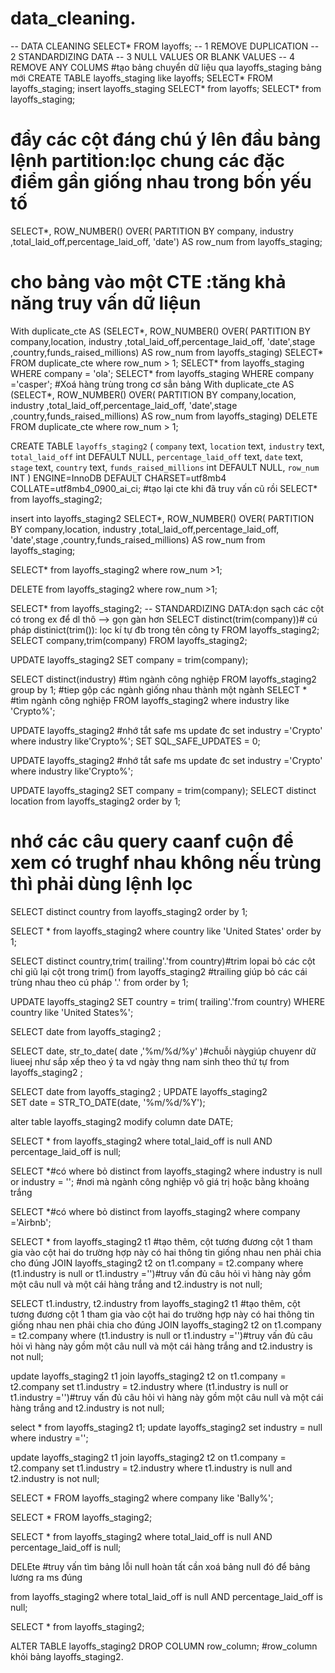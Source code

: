 # data_cleaning.
-- DATA CLEANING
SELECT*
FROM layoffs;
-- 1 REMOVE DUPLICATION
-- 2 STANDARDIZING DATA
-- 3 NULL VALUES OR BLANK VALUES
-- 4 REMOVE ANY COLUMS
#tạo bảng chuyển dữ liệu qua layoffs_staging bảng mới
CREATE TABLE layoffs_staging
like layoffs;
SELECT*
FROM layoffs_staging;
insert layoffs_staging
SELECT*
from layoffs;
SELECT*
from layoffs_staging;
# đẩy các cột đáng chú ý lên đầu bảng lệnh partition:lọc chung các đặc điểm gần giống nhau trong bốn yếu tố
SELECT*,
ROW_NUMBER() OVER(
PARTITION BY company, industry ,total_laid_off,percentage_laid_off, 'date') AS row_num
from layoffs_staging;
# cho bảng vào một CTE :tăng khả năng truy vấn dữ liệun
With duplicate_cte AS
(SELECT*,
ROW_NUMBER() OVER(
PARTITION BY company,location,
 industry ,total_laid_off,percentage_laid_off, 'date',stage
 ,country,funds_raised_millions) AS row_num
from layoffs_staging)
SELECT*
FROM duplicate_cte
where row_num > 1;
SELECT*
from layoffs_staging
WHERE company = 'ola';
SELECT*
from layoffs_staging
WHERE company ='casper';
#Xoá hàng trùng trong cơ sẳn bảng
With duplicate_cte AS
(SELECT*,
ROW_NUMBER() OVER(
PARTITION BY company,location,
 industry ,total_laid_off,percentage_laid_off, 'date',stage
 ,country,funds_raised_millions) AS row_num
from layoffs_staging)
DELETE
FROM duplicate_cte
where row_num > 1;









CREATE TABLE `layoffs_staging2` (
  `company` text,
  `location` text,
  `industry` text,
  `total_laid_off` int DEFAULT NULL,
  `percentage_laid_off` text,
  `date` text,
  `stage` text,
  `country` text,
  `funds_raised_millions` int DEFAULT NULL,
  `row_num` INT
) ENGINE=InnoDB DEFAULT CHARSET=utf8mb4 COLLATE=utf8mb4_0900_ai_ci;
#tạo lại cte khi đã truy vấn cũ rồi
SELECT*
from layoffs_staging2;

insert into layoffs_staging2
SELECT*,
ROW_NUMBER() OVER(
PARTITION BY company,location,
 industry ,total_laid_off,percentage_laid_off, 'date',stage
 ,country,funds_raised_millions) AS row_num
 from layoffs_staging;
 
 SELECT*
from layoffs_staging2
where row_num >1;


 DELETE
from layoffs_staging2
where row_num >1;

SELECT*
from layoffs_staging2;
-- STANDARDIZING DATA:dọn sạch các cột có trong ex để dl thô --> gọn gàn hơn
SELECT distinct(trim(company))# cú pháp distinict(trim()): lọc kí tự đb trong tên công ty
FROM layoffs_staging2;
SELECT company,trim(company)
FROM layoffs_staging2;


UPDATE layoffs_staging2
SET company = trim(company);

SELECT distinct(industry) #tìm ngành công nghiệp
FROM layoffs_staging2
group by 1;
#tiep gộp các ngành giống nhau thành một ngành
SELECT * #tìm ngành công nghiệp
FROM layoffs_staging2
where industry like 'Crypto%';


UPDATE layoffs_staging2 #nhớ tắt safe ms update đc
set industry ='Crypto'
where industry like'Crypto%';
SET SQL_SAFE_UPDATES = 0;

UPDATE layoffs_staging2 #nhớ tắt safe ms update đc
set industry ='Crypto'
where industry like'Crypto%';

UPDATE layoffs_staging2
SET company = trim(company);
 SELECT distinct location
 from layoffs_staging2
 order by 1;
# nhớ các câu query caanf cuộn để xem có trughf nhau không nếu trùng thì phải dùng lệnh lọc 
SELECT distinct country
 from layoffs_staging2
 order by 1;

SELECT *
 from layoffs_staging2
 where country like 'United States'
 order by 1;

SELECT distinct country,trim( trailing'.'from country)#trim lopai bỏ các cột chỉ giũ lại cột trong trim()
 from layoffs_staging2 #trailing giúp bỏ các cái trùng nhau theo cú pháp '.' from
 order by 1;
 
 UPDATE layoffs_staging2
 SET country = trim( trailing'.'from country)
 WHERE country like 'United States%';



SELECT date
 from layoffs_staging2 ;
 
 SELECT date,
str_to_date( date ,'%m/%d/%y' )#chuỗi nàygiúp chuyenr dữ liueej như sắp xếp theo ý ta vd ngày thng nam sinh theo thứ tự
 from layoffs_staging2 ;
 
 SELECT date
 from layoffs_staging2 ;
UPDATE layoffs_staging2  
SET date = STR_TO_DATE(date, '%m/%d/%Y');

 alter table layoffs_staging2
 modify column date DATE;
 
 SELECT *
 from layoffs_staging2
 where total_laid_off is null
 AND percentage_laid_off is null;
 
  SELECT *#có where bỏ distinct
 from layoffs_staging2
 where industry is null
 or industry = ''; #nơi mà ngành công nghiệp vô giá trị hoặc bằng khoảng trắng
 
 SELECT *#có where bỏ distinct
 from layoffs_staging2
 where company ='Airbnb';
 
 SELECT *
 from layoffs_staging2 t1 #tạo thêm, cột tương đương cột 1 tham gia vào cột hai do trường hợp này có hai thông tin giống nhau nen phải chia cho đúng
 JOIN layoffs_staging2 t2
 on t1.company = t2.company
where (t1.industry is null or t1.industry ='')#truy vấn đủ câu hỏi vì hàng này gồm một câu null và một cái hàng trắng
and t2.industry is not null;
 
 SELECT t1.industry, t2.industry
 from layoffs_staging2 t1 #tạo thêm, cột tương đương cột 1 tham gia vào cột hai do trường hợp này có hai thông tin giống nhau nen phải chia cho đúng
 JOIN layoffs_staging2 t2
 on t1.company = t2.company
where (t1.industry is null or t1.industry ='')#truy vấn đủ câu hỏi vì hàng này gồm một câu null và một cái hàng trắng
and t2.industry is not null;
 
 
 update layoffs_staging2 t1
 join layoffs_staging2 t2
    on t1.company = t2.company
 set t1.industry = t2.industry
 where (t1.industry is null or t1.industry ='')#truy vấn đủ câu hỏi vì hàng này gồm một câu null và một cái hàng trắng
and t2.industry is not null;
 
 select *
 from layoffs_staging2 t1;
 update layoffs_staging2 
 set industry = null 
 where industry ='';
 
 update layoffs_staging2 t1
 join layoffs_staging2 t2
    on t1.company = t2.company
 set t1.industry = t2.industry
 where t1.industry is null
and t2.industry is not null;

SELECT *
FROM layoffs_staging2
where company like 'Bally%';

SELECT *
FROM layoffs_staging2;

SELECT *
 from layoffs_staging2
 where total_laid_off is null
 AND percentage_laid_off is null;
 

 
 
 DELEte #truy vấn tìm bảng lỗi null hoàn tất  cần xoá bảng null đó để bảng lương ra ms đúng
 
 from layoffs_staging2
 where total_laid_off is null
 AND percentage_laid_off is null;
 
 SELECT *
 from layoffs_staging2;
 
 ALTER TABLE layoffs_staging2
 DROP COLUMN row_column;
 #row_column khỏi bảng layoffs_staging2.
